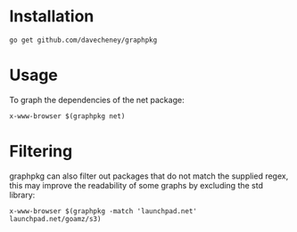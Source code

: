 # Installation

	go get github.com/davecheney/graphpkg

# Usage

To graph the dependencies of the net package:

	x-www-browser $(graphpkg net)

# Filtering

graphpkg can also filter out packages that do not match the supplied regex, this may improve the readability of some graphs by excluding the std library:

	x-www-browser $(graphpkg -match 'launchpad.net' launchpad.net/goamz/s3)
